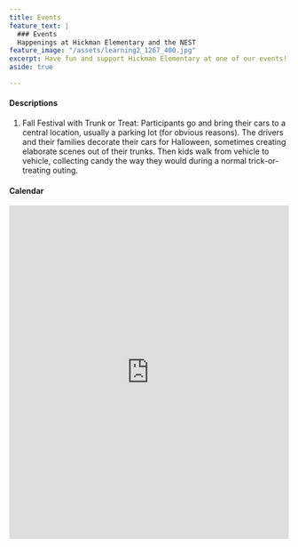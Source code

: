```yaml
---
title: Events
feature_text: |
  ### Events
  Happenings at Hickman Elementary and the NEST
feature_image: "/assets/learning2_1267_400.jpg"
excerpt: Have fun and support Hickman Elementary at one of our events!
aside: true

---
```

#### Descriptions

1. Fall Festival with Trunk or Treat: Participants go and bring their cars to a central location, usually a parking lot (for obvious reasons). The drivers and their families decorate their cars for Halloween, sometimes creating elaborate scenes out of their trunks. Then kids walk from vehicle to vehicle, collecting candy the way they would during a normal trick-or-treating outing.

#### Calendar

<!--/span-->
<div class="span9">
	<iframe src="https://www.google.com/calendar/embed?height=600&amp;wkst=1&amp;bgcolor=%23ffffff&amp;src=hickmannest.web%40gmail.com&amp;color=%231B887A&amp;ctz=America%2FLos_Angeles" style=" border-width:0 " width="100%" height="600" frameborder="0" scrolling="no"></iframe>
</div><!--/span-->
